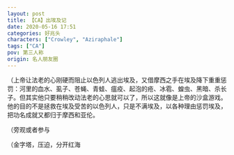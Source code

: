 ```yaml
---
layout: post
title: 【CA】出埃及记
date: 2020-05-16 17:51
categories: 好兆头
characters: ["Crowley", "Aziraphale"]
tags: ["CA"]
pov: 第三人称
origin: 名人朋友圈
---
```



（上帝让法老的心刚硬而阻止以色列人逃出埃及，又借摩西之手在埃及降下重重惩罚：河里的血水、虱子、苍蝇、青蛙、瘟疫、起泡的疮、冰雹、蝗虫、黑暗、杀长子。但其实他只要稍稍改动法老的心思就可以了，所以这就像是上帝的沙盒游戏。他的目的不是拯救在埃及受苦的以色列人，只是不满埃及，以各种理由惩罚埃及，把功名成就又都归于摩西和亚伦。

（旁观或者参与

（金字塔，压迫，分开红海
